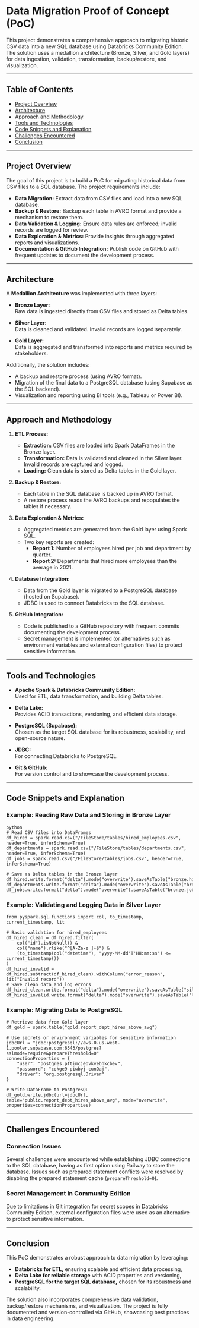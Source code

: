 # Data Migration Proof of Concept (PoC)

This project demonstrates a comprehensive approach to migrating historic CSV data into a new SQL database using Databricks Community Edition. The solution uses a medallion architecture (Bronze, Silver, and Gold layers) for data ingestion, validation, transformation, backup/restore, and visualization.

---

## Table of Contents

- [Project Overview](#project-overview)
- [Architecture](#architecture)
- [Approach and Methodology](#approach-and-methodology)
- [Tools and Technologies](#tools-and-technologies)
- [Code Snippets and Explanation](#code-snippets-and-explanation)
- [Challenges Encountered](#challenges-encountered)
- [Conclusion](#conclusion)

---

## Project Overview

The goal of this project is to build a PoC for migrating historical data from CSV files to a SQL database. The project requirements include:
- **Data Migration:** Extract data from CSV files and load into a new SQL database.
- **Backup & Restore:** Backup each table in AVRO format and provide a mechanism to restore them.
- **Data Validation & Logging:** Ensure data rules are enforced; invalid records are logged for review.
- **Data Exploration & Metrics:** Provide insights through aggregated reports and visualizations.
- **Documentation & GitHub Integration:** Publish code on GitHub with frequent updates to document the development process.

---

## Architecture

A **Medallion Architecture** was implemented with three layers:

- **Bronze Layer:**  
  Raw data is ingested directly from CSV files and stored as Delta tables.

- **Silver Layer:**  
  Data is cleaned and validated. Invalid records are logged separately.

- **Gold Layer:**  
  Data is aggregated and transformed into reports and metrics required by stakeholders.

Additionally, the solution includes:
- A backup and restore process (using AVRO format).
- Migration of the final data to a PostgreSQL database (using Supabase as the SQL backend).
- Visualization and reporting using BI tools (e.g., Tableau or Power BI).

---

## Approach and Methodology

1. **ETL Process:**  
   - **Extraction:** CSV files are loaded into Spark DataFrames in the Bronze layer.
   - **Transformation:** Data is validated and cleaned in the Silver layer.  
     Invalid records are captured and logged.
   - **Loading:** Clean data is stored as Delta tables in the Gold layer.
   
2. **Backup & Restore:**  
   - Each table in the SQL database is backed up in AVRO format.
   - A restore process reads the AVRO backups and repopulates the tables if necessary.

3. **Data Exploration & Metrics:**  
   - Aggregated metrics are generated from the Gold layer using Spark SQL.
   - Two key reports are created:
     - **Report 1:** Number of employees hired per job and department by quarter.
     - **Report 2:** Departments that hired more employees than the average in 2021.

4. **Database Integration:**  
   - Data from the Gold layer is migrated to a PostgreSQL database (hosted on Supabase).
   - JDBC is used to connect Databricks to the SQL database.

5. **GitHub Integration:**  
   - Code is published to a GitHub repository with frequent commits documenting the development process.
   - Secret management is implemented (or alternatives such as environment variables and external configuration files) to protect sensitive information.

---

## Tools and Technologies

- **Apache Spark & Databricks Community Edition:**  
  Used for ETL, data transformation, and building Delta tables.
  
- **Delta Lake:**  
  Provides ACID transactions, versioning, and efficient data storage.

- **PostgreSQL (Supabase):**  
  Chosen as the target SQL database for its robustness, scalability, and open-source nature.

- **JDBC:**  
  For connecting Databricks to PostgreSQL.

- **Git & GitHub:**  
  For version control and to showcase the development process.

---

## Code Snippets and Explanation

### **Example: Reading Raw Data and Storing in Bronze Layer**
```
python
# Read CSV files into DataFrames
df_hired = spark.read.csv("/FileStore/tables/hired_employees.csv", header=True, inferSchema=True)
df_departments = spark.read.csv("/FileStore/tables/departments.csv", header=True, inferSchema=True)
df_jobs = spark.read.csv("/FileStore/tables/jobs.csv", header=True, inferSchema=True)

# Save as Delta tables in the Bronze layer
df_hired.write.format("delta").mode("overwrite").saveAsTable("bronze.hired_employees")
df_departments.write.format("delta").mode("overwrite").saveAsTable("bronze.departments")
df_jobs.write.format("delta").mode("overwrite").saveAsTable("bronze.jobs")
```
### **Example: Validating and Logging Data in Silver Layer**
```
from pyspark.sql.functions import col, to_timestamp, current_timestamp, lit

# Basic validation for hired_employees
df_hired_clean = df_hired.filter(
    col("id").isNotNull() & 
    col("name").rlike("^[A-Za-z ]+$") & 
    (to_timestamp(col("datetime"), "yyyy-MM-dd'T'HH:mm:ss") <= current_timestamp())
)
df_hired_invalid = df_hired.subtract(df_hired_clean).withColumn("error_reason", lit("Invalid record"))
# Save clean data and log errors
df_hired_clean.write.format("delta").mode("overwrite").saveAsTable("silver.hired_employees")
df_hired_invalid.write.format("delta").mode("overwrite").saveAsTable("logs.hired_errors")
```
### **Example: Migrating Data to PostgreSQL**
```
# Retrieve data from Gold layer
df_gold = spark.table("gold.report_dept_hires_above_avg")

# Use secrets or environment variables for sensitive information
jdbcUrl = "jdbc:postgresql://aws-0-us-west-1.pooler.supabase.com:6543/postgres?sslmode=require&prepareThreshold=0"
connectionProperties = {
    "user": "postgres.pftimcjeovkvebhkcbev",
    "password": "cokge9-piwbyj-cunQaj",
    "driver": "org.postgresql.Driver"
}

# Write DataFrame to PostgreSQL
df_gold.write.jdbc(url=jdbcUrl, table="public.report_dept_hires_above_avg", mode="overwrite", properties=connectionProperties)
```
---

## Challenges Encountered

### Connection Issues
Several challenges were encountered while establishing JDBC connections to the SQL database, having as first option using Railway to store the database. Issues such as prepared statement conflicts were resolved by disabling the prepared statement cache (`prepareThreshold=0`).

### Secret Management in Community Edition
Due to limitations in Git integration for secret scopes in Databricks Community Edition, external configuration files were used as an alternative to protect sensitive information.

---

## Conclusion

This PoC demonstrates a robust approach to data migration by leveraging:
- **Databricks for ETL,** ensuring scalable and efficient data processing,
- **Delta Lake for reliable storage** with ACID properties and versioning,
- **PostgreSQL for the target SQL database,** chosen for its robustness and scalability.

The solution also incorporates comprehensive data validation, backup/restore mechanisms, and visualization. The project is fully documented and version-controlled via GitHub, showcasing best practices in data engineering.
